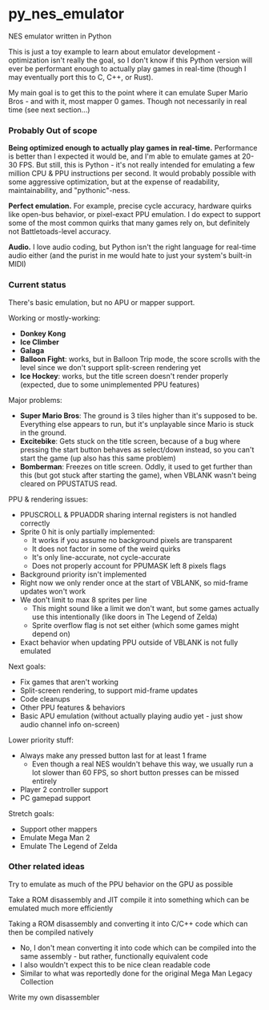 # py_nes_emulator
NES emulator written in Python

This is just a toy example to learn about emulator development - optimization isn't really the goal, so I don't know if this Python version will ever be performant enough to actually play games in real-time (though I may eventually port this to C, C++, or Rust).

My main goal is to get this to the point where it can emulate Super Mario Bros - and with it, most mapper 0 games. Though not necessarily in real time (see next section...)

### Probably Out of scope

**Being optimized enough to actually play games in real-time.** Performance is better than I expected it would be, and I'm able to emulate games at 20-30 FPS. But still, this is Python - it's not really intended for emulating a few million CPU & PPU instructions per second. It would probably possible with some aggressive optimization, but at the expense of readability, maintainability, and "pythonic"-ness.

**Perfect emulation.** For example, precise cycle accuracy, hardware quirks like open-bus behavior, or pixel-exact PPU emulation. I do expect to support some of the most common quirks that many games rely on, but definitely not Battletoads-level accuracy.

**Audio.** I love audio coding, but Python isn't the right language for real-time audio either (and the purist in me would hate to just your system's built-in MIDI)

### Current status

There's basic emulation, but no APU or mapper support.

Working or mostly-working:

- **Donkey Kong**
- **Ice Climber**
- **Galaga**
- **Balloon Fight**: works, but in Balloon Trip mode, the score scrolls with the level since we don't support split-screen rendering yet
- **Ice Hockey**: works, but the title screen doesn't render properly (expected, due to some unimplemented PPU features)

Major problems:

- **Super Mario Bros**: The ground is 3 tiles higher than it's supposed to be. Everything else appears to run, but it's unplayable since Mario is stuck in the ground.
- **Excitebike**: Gets stuck on the title screen, because of a bug where pressing the start button behaves as select/down instead, so you can't start the game (up also has this same problem)
- **Bomberman**: Freezes on title screen. Oddly, it used to get further than this (but got stuck after starting the game), when VBLANK wasn't being cleared on PPUSTATUS read.

PPU & rendering issues:

- PPUSCROLL & PPUADDR sharing internal registers is not handled correctly
- Sprite 0 hit is only partially implemented:
	- It works if you assume no background pixels are transparent
	- It does not factor in some of the weird quirks
	- It's only line-accurate, not cycle-accurate
	- Does not properly account for PPUMASK left 8 pixels flags
- Background priority isn't implemented
- Right now we only render once at the start of VBLANK, so mid-frame updates won't work
- We don't limit to max 8 sprites per line
	- This might sound like a limit we don't want, but some games actually use this intentionally (like doors in The Legend of Zelda)
	- Sprite overflow flag is not set either (which some games might depend on)
- Exact behavior when updating PPU outside of VBLANK is not fully emulated

Next goals:

- Fix games that aren't working
- Split-screen rendering, to support mid-frame updates
- Code cleanups
- Other PPU features & behaviors
- Basic APU emulation (without actually playing audio yet - just show audio channel info on-screen)

Lower priority stuff:

- Always make any pressed button last for at least 1 frame
	- Even though a real NES wouldn't behave this way, we usually run a lot slower than 60 FPS, so short button presses can be missed entirely
- Player 2 controller support
- PC gamepad support

Stretch goals:

- Support other mappers
- Emulate Mega Man 2
- Emulate The Legend of Zelda

### Other related ideas

Try to emulate as much of the PPU behavior on the GPU as possible

Take a ROM disassembly and JIT compile it into something which can be emulated much more efficiently

Taking a ROM disassembly and converting it into C/C++ code which can then be compiled natively

- No, I don't mean converting it into code which can be compiled into the same assembly - but rather, functionally equivalent code
- I also wouldn't expect this to be nice clean readable code
- Similar to what was reportedly done for the original Mega Man Legacy Collection

Write my own disassembler
